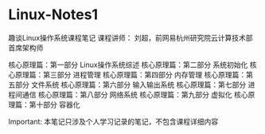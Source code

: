 # Linux-Notes1
趣谈Linux操作系统课程笔记
课程讲师： 刘超，前网易杭州研究院云计算技术部首席架构师

核心原理篇：第一部分 Linux操作系统综述
核心原理篇：第二部分 系统初始化
核心原理篇：第三部分 进程管理
核心原理篇：第四部分 内存管理
核心原理篇：第五部分 文件系统 
核心原理篇：第六部分 输入输出系统
核心原理篇：第七部分 进程间通信
核心原理篇：第八部分 网络系统
核心原理篇：第九部分 虚拟化
核心原理篇：第十部分 容器化

Important:
本笔记只涉及个人学习记录的笔记，不包含课程详细内容
